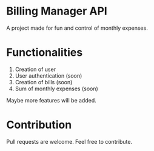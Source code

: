 # Billing Manager API

A project made for fun and control of monthly expenses.

# Functionalities

1. Creation of user
2. User authentication (soon)
3. Creation of bills (soon)
4. Sum of monthly expenses (soon)

Maybe more features will be added.

# Contribution

Pull requests are welcome. Feel free to contribute.
